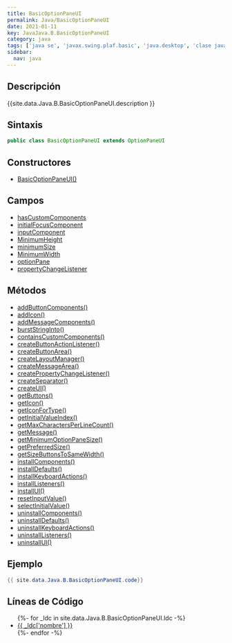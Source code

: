 ```yaml
---
title: BasicOptionPaneUI
permalink: Java/BasicOptionPaneUI
date: 2021-01-11
key: JavaJava.B.BasicOptionPaneUI
category: java
tags: ['java se', 'javax.swing.plaf.basic', 'java.desktop', 'clase java', 'Java 1.0']
sidebar: 
  nav: java
---
```


## Descripción
{{site.data.Java.B.BasicOptionPaneUI.description }}

## Sintaxis
~~~java
public class BasicOptionPaneUI extends OptionPaneUI
~~~

## Constructores
* [BasicOptionPaneUI()](/Java/BasicOptionPaneUI/BasicOptionPaneUI/)

## Campos
* [hasCustomComponents](/Java/BasicOptionPaneUI/hasCustomComponents)
* [initialFocusComponent](/Java/BasicOptionPaneUI/initialFocusComponent)
* [inputComponent](/Java/BasicOptionPaneUI/inputComponent)
* [MinimumHeight](/Java/BasicOptionPaneUI/MinimumHeight)
* [minimumSize](/Java/BasicOptionPaneUI/minimumSize)
* [MinimumWidth](/Java/BasicOptionPaneUI/MinimumWidth)
* [optionPane](/Java/BasicOptionPaneUI/optionPane)
* [propertyChangeListener](/Java/BasicOptionPaneUI/propertyChangeListener)

## Métodos
* [addButtonComponents()](/Java/BasicOptionPaneUI/addButtonComponents)
* [addIcon()](/Java/BasicOptionPaneUI/addIcon)
* [addMessageComponents()](/Java/BasicOptionPaneUI/addMessageComponents)
* [burstStringInto()](/Java/BasicOptionPaneUI/burstStringInto)
* [containsCustomComponents()](/Java/BasicOptionPaneUI/containsCustomComponents)
* [createButtonActionListener()](/Java/BasicOptionPaneUI/createButtonActionListener)
* [createButtonArea()](/Java/BasicOptionPaneUI/createButtonArea)
* [createLayoutManager()](/Java/BasicOptionPaneUI/createLayoutManager)
* [createMessageArea()](/Java/BasicOptionPaneUI/createMessageArea)
* [createPropertyChangeListener()](/Java/BasicOptionPaneUI/createPropertyChangeListener)
* [createSeparator()](/Java/BasicOptionPaneUI/createSeparator)
* [createUI()](/Java/BasicOptionPaneUI/createUI)
* [getButtons()](/Java/BasicOptionPaneUI/getButtons)
* [getIcon()](/Java/BasicOptionPaneUI/getIcon)
* [getIconForType()](/Java/BasicOptionPaneUI/getIconForType)
* [getInitialValueIndex()](/Java/BasicOptionPaneUI/getInitialValueIndex)
* [getMaxCharactersPerLineCount()](/Java/BasicOptionPaneUI/getMaxCharactersPerLineCount)
* [getMessage()](/Java/BasicOptionPaneUI/getMessage)
* [getMinimumOptionPaneSize()](/Java/BasicOptionPaneUI/getMinimumOptionPaneSize)
* [getPreferredSize()](/Java/BasicOptionPaneUI/getPreferredSize)
* [getSizeButtonsToSameWidth()](/Java/BasicOptionPaneUI/getSizeButtonsToSameWidth)
* [installComponents()](/Java/BasicOptionPaneUI/installComponents)
* [installDefaults()](/Java/BasicOptionPaneUI/installDefaults)
* [installKeyboardActions()](/Java/BasicOptionPaneUI/installKeyboardActions)
* [installListeners()](/Java/BasicOptionPaneUI/installListeners)
* [installUI()](/Java/BasicOptionPaneUI/installUI)
* [resetInputValue()](/Java/BasicOptionPaneUI/resetInputValue)
* [selectInitialValue()](/Java/BasicOptionPaneUI/selectInitialValue)
* [uninstallComponents()](/Java/BasicOptionPaneUI/uninstallComponents)
* [uninstallDefaults()](/Java/BasicOptionPaneUI/uninstallDefaults)
* [uninstallKeyboardActions()](/Java/BasicOptionPaneUI/uninstallKeyboardActions)
* [uninstallListeners()](/Java/BasicOptionPaneUI/uninstallListeners)
* [uninstallUI()](/Java/BasicOptionPaneUI/uninstallUI)

## Ejemplo
~~~java
{{ site.data.Java.B.BasicOptionPaneUI.code}}
~~~

## Líneas de Código
<ul>
{%- for _ldc in site.data.Java.B.BasicOptionPaneUI.ldc -%}
   <li>
       <a href="{{_ldc['url'] }}">{{ _ldc['nombre'] }}</a>
   </li>
{%- endfor -%}
</ul>
